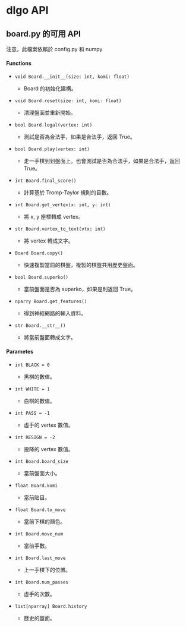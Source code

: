 # dlgo API

## board.py 的可用 API

注意，此檔案依賴於 config.py 和 numpy

#### Functions
   * `void Board.__init__(size: int, komi: float)`
      * Board 的初始化建構。

   * `void Board.reset(size: int, komi: float)`
      * 清理盤面並重新開始。

   * `bool Board.legal(vertex: int)`
      * 測試是否為合法手，如果是合法手，返回 True。

   * `bool Board.play(vertex: int)`
      * 走一手棋到到盤面上。也會測試是否為合法手，如果是合法手，返回 True。

   * `int Board.final_score()`
      * 計算基於 Tromp-Taylor 規則的目數。

   * `int Board.get_vertex(x: int, y: int)`
      * 將 x, y 座標轉成 vertex。

   * `str Board.vertex_to_text(vtx: int)`
      * 將 vertex 轉成文字。

   * `Board Board.copy()`
      * 快速複製當前的棋盤，複製的棋盤共用歷史盤面。
    
   * `bool Board.superko()`
      * 當前盤面是否為 superko，如果是則返回 True。

   * `nparry Board.get_features()`
      * 得到神經網路的輸入資料。

   * `str Board.__str__()`
      * 將當前盤面轉成文字。

#### Parametes

   * `int BLACK = 0`
      * 黑棋的數值。

   * `int WHITE = 1`
      * 白棋的數值。

   * `int PASS = -1`
      * 虛手的 vertex 數值。

   * `int RESIGN = -2`
      * 投降的 vertex 數值。

   * `int Board.board_size`
      * 當前盤面大小。
      
   * `float Board.komi`
      * 當前貼目。

   * `float Board.to_move`
      * 當前下棋的顏色。

   * `int Board.move_num`
      * 當前手數。

   * `int Board.last_move`
      * 上一手棋下的位置。

   * `int Board.num_passes`
      * 虛手的次數。

   * `list[nparray] Board.history`
      * 歷史的盤面。


